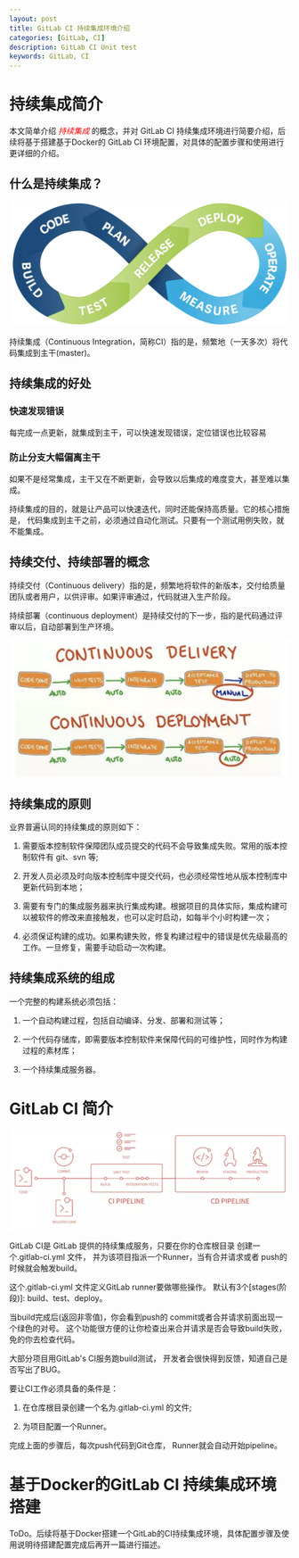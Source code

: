 ```yaml
---
layout: post
title: GitLab CI 持续集成环境介绍
categories: [GitLab, CI]
description: GitLab CI Unit test
keywords: GitLab, CI
---
```


# 持续集成简介

本文简单介绍 <font color=red>*持续集成*</font> 的概念，并对 GitLab CI 持续集成环境进行简要介绍，后续将基于搭建基于Docker的
GitLab CI 环境配置，对具体的配置步骤和使用进行更详细的介绍。

## 什么是持续集成？

![CI](/images/posts/01_ci.png)

持续集成（Continuous Integration，简称CI）指的是，频繁地（一天多次）将代码集成到主干(master)。

## 持续集成的好处

### 快速发现错误

每完成一点更新，就集成到主干，可以快速发现错误，定位错误也比较容易

### 防止分支大幅偏离主干

如果不是经常集成，主干又在不断更新，会导致以后集成的难度变大，甚至难以集成。

持续集成的目的，就是让产品可以快速迭代，同时还能保持高质量。它的核心措施是，
代码集成到主干之前，必须通过自动化测试。只要有一个测试用例失败，就不能集成。

## 持续交付、持续部署的概念

持续交付（Continuous delivery）指的是，频繁地将软件的新版本，交付给质量团队或者用户，以供评审。如果评审通过，代码就进入生产阶段。

持续部署（continuous deployment）是持续交付的下一步，指的是代码通过评审以后，自动部署到生产环境。

![CD](/images/posts/01_cd.png)

## 持续集成的原则

业界普遍认同的持续集成的原则如下：

1. 需要版本控制软件保障团队成员提交的代码不会导致集成失败。常用的版本控制软件有 git、svn 等;

2. 开发人员必须及时向版本控制库中提交代码，也必须经常性地从版本控制库中更新代码到本地；

3. 需要有专门的集成服务器来执行集成构建。根据项目的具体实际，集成构建可以被软件的修改来直接触发，也可以定时启动，如每半个小时构建一次；

4. 必须保证构建的成功。如果构建失败，修复构建过程中的错误是优先级最高的工作。一旦修复，需要手动启动一次构建。

## 持续集成系统的组成

一个完整的构建系统必须包括：

1. 一个自动构建过程，包括自动编译、分发、部署和测试等；

2. 一个代码存储库，即需要版本控制软件来保障代码的可维护性，同时作为构建过程的素材库；

3. 一个持续集成服务器。

# GitLab CI 简介

![GitLab CI](/images/posts/01_gitlabci.png)

GitLab CI是 GitLab 提供的持续集成服务，只要在你的仓库根目录 创建一个.gitlab-ci.yml 文件， 并为该项目指派一个Runner，当有合并请求或者 push的时候就会触发build。

这个.gitlab-ci.yml 文件定义GitLab runner要做哪些操作。 默认有3个[stages(阶段)]: build、test、deploy。

当build完成后(返回非零值)，你会看到push的 commit或者合并请求前面出现一个绿色的对号。 这个功能很方便的让你检查出来合并请求是否会导致build失败， 免的你去检查代码。

大部分项目用GitLab's CI服务跑build测试， 开发者会很快得到反馈，知道自己是否写出了BUG。

要让CI工作必须具备的条件是：

1. 在仓库根目录创建一个名为.gitlab-ci.yml 的文件;

2. 为项目配置一个Runner。

完成上面的步骤后，每次push代码到Git仓库， Runner就会自动开始pipeline。

# 基于Docker的GitLab CI 持续集成环境搭建

ToDo。后续将基于Docker搭建一个GitLab的CI持续集成环境，具体配置步骤及使用说明待搭建配置完成后再开一篇进行描述。


